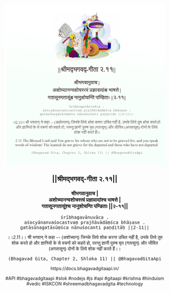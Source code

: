 <img src="../../asset/BG_2_11.png"/>
<center><h2>||श्रीमद्‍भगवद्‍-गीता २.११||</h2>
<h3>श्रीभगवानुवाच |<br/>अशोच्यानन्वशोचस्त्वं प्रज्ञावादांश्च भाषसे |<br/>गतासूनगतासूंश्च नानुशोचन्ति पण्डिताः ||२-११||</h3>
<pre>śrībhagavānuvāca .<br/>aśocyānanvaśocastvaṃ prajñāvādāṃśca bhāṣase .<br/>gatāsūnagatāsūṃśca nānuśocanti paṇḍitāḥ ||2-11||</pre>
<p>।।2.11।। श्री भगवान् ने कहा -- (अशोच्यान्) जिनके लिये शोक करना उचित नहीं है, उनके लिये तुम शोक करते हो और ज्ञानियों के से वचनों को कहते हो, परन्तु ज्ञानी पुरुष मृत (गतासून्) और जीवित (अगतासून्) दोनों के लिये शोक नहीं करते हैं।।</p>
<pre>(Bhagavad Gita, Chapter 2, Shloka 11) || @BhagavadGitaApi</pre><p>https://docs.bhagavadgitaapi.in/</p><p>#API #bhagavadgitaapi #slok #nodejs #js #api #gitaapi #krishna #hinduism #vedic #ISKCON #shreemadbhagavadgita #technology</p></center>